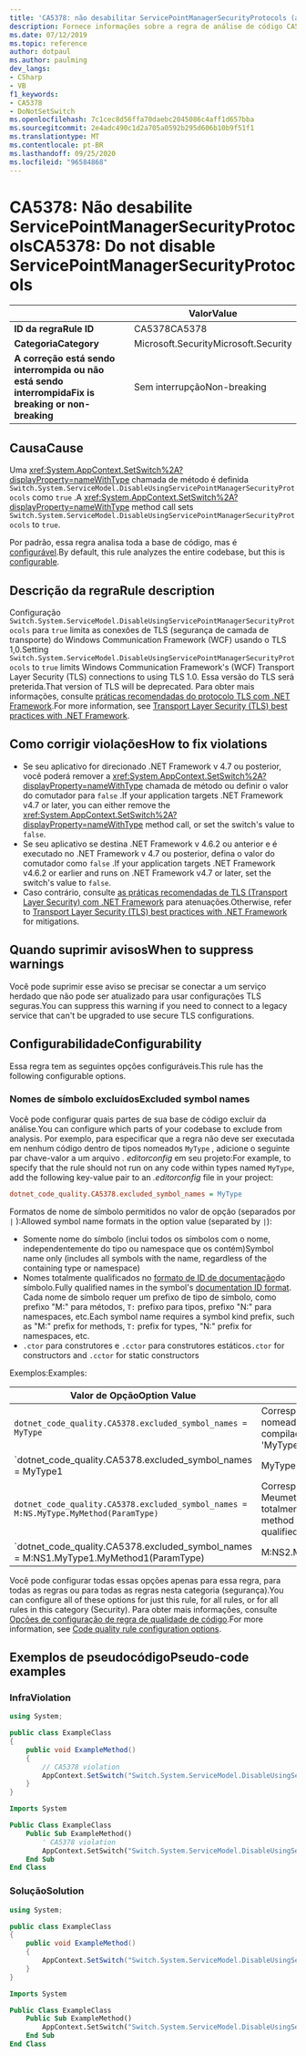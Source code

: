 ```yaml
---
title: 'CA5378: não desabilitar ServicePointManagerSecurityProtocols (análise de código)'
description: Fornece informações sobre a regra de análise de código CA5378, incluindo causas, como corrigir violações e quando suprimir.
ms.date: 07/12/2019
ms.topic: reference
author: dotpaul
ms.author: paulming
dev_langs:
- CSharp
- VB
f1_keywords:
- CA5378
- DoNotSetSwitch
ms.openlocfilehash: 7c1cec8d56ffa70daebc2045086c4aff1d657bba
ms.sourcegitcommit: 2e4adc490c1d2a705a0592b295d606b10b9f51f1
ms.translationtype: MT
ms.contentlocale: pt-BR
ms.lasthandoff: 09/25/2020
ms.locfileid: "96584868"
---
```

# <a name="ca5378-do-not-disable-servicepointmanagersecurityprotocols"></a><span data-ttu-id="0474b-103">CA5378: Não desabilite ServicePointManagerSecurityProtocols</span><span class="sxs-lookup"><span data-stu-id="0474b-103">CA5378: Do not disable ServicePointManagerSecurityProtocols</span></span>

| | <span data-ttu-id="0474b-104">Valor</span><span class="sxs-lookup"><span data-stu-id="0474b-104">Value</span></span> |
|-|-|
| <span data-ttu-id="0474b-105">**ID da regra**</span><span class="sxs-lookup"><span data-stu-id="0474b-105">**Rule ID**</span></span> |<span data-ttu-id="0474b-106">CA5378</span><span class="sxs-lookup"><span data-stu-id="0474b-106">CA5378</span></span>|
| <span data-ttu-id="0474b-107">**Categoria**</span><span class="sxs-lookup"><span data-stu-id="0474b-107">**Category**</span></span> |<span data-ttu-id="0474b-108">Microsoft.Security</span><span class="sxs-lookup"><span data-stu-id="0474b-108">Microsoft.Security</span></span>|
| <span data-ttu-id="0474b-109">**A correção está sendo interrompida ou não está sendo interrompida**</span><span class="sxs-lookup"><span data-stu-id="0474b-109">**Fix is breaking or non-breaking**</span></span> |<span data-ttu-id="0474b-110">Sem interrupção</span><span class="sxs-lookup"><span data-stu-id="0474b-110">Non-breaking</span></span>|

## <a name="cause"></a><span data-ttu-id="0474b-111">Causa</span><span class="sxs-lookup"><span data-stu-id="0474b-111">Cause</span></span>

<span data-ttu-id="0474b-112">Uma <xref:System.AppContext.SetSwitch%2A?displayProperty=nameWithType> chamada de método é definida `Switch.System.ServiceModel.DisableUsingServicePointManagerSecurityProtocols` como `true` .</span><span class="sxs-lookup"><span data-stu-id="0474b-112">A <xref:System.AppContext.SetSwitch%2A?displayProperty=nameWithType> method call sets `Switch.System.ServiceModel.DisableUsingServicePointManagerSecurityProtocols` to `true`.</span></span>

<span data-ttu-id="0474b-113">Por padrão, essa regra analisa toda a base de código, mas é [configurável](#configurability).</span><span class="sxs-lookup"><span data-stu-id="0474b-113">By default, this rule analyzes the entire codebase, but this is [configurable](#configurability).</span></span>

## <a name="rule-description"></a><span data-ttu-id="0474b-114">Descrição da regra</span><span class="sxs-lookup"><span data-stu-id="0474b-114">Rule description</span></span>

<span data-ttu-id="0474b-115">Configuração `Switch.System.ServiceModel.DisableUsingServicePointManagerSecurityProtocols` para `true` limita as conexões de TLS (segurança de camada de transporte) do Windows Communication Framework (WCF) usando o TLS 1,0.</span><span class="sxs-lookup"><span data-stu-id="0474b-115">Setting `Switch.System.ServiceModel.DisableUsingServicePointManagerSecurityProtocols` to `true` limits Windows Communication Framework's (WCF) Transport Layer Security (TLS) connections to using TLS 1.0.</span></span> <span data-ttu-id="0474b-116">Essa versão do TLS será preterida.</span><span class="sxs-lookup"><span data-stu-id="0474b-116">That version of TLS will be deprecated.</span></span> <span data-ttu-id="0474b-117">Para obter mais informações, consulte [práticas recomendadas do protocolo TLS com .NET Framework](../../../framework/network-programming/tls.md#switchsystemservicemodeldisableusingservicepointmanagersecurityprotocols).</span><span class="sxs-lookup"><span data-stu-id="0474b-117">For more information, see [Transport Layer Security (TLS) best practices with .NET Framework](../../../framework/network-programming/tls.md#switchsystemservicemodeldisableusingservicepointmanagersecurityprotocols).</span></span>

## <a name="how-to-fix-violations"></a><span data-ttu-id="0474b-118">Como corrigir violações</span><span class="sxs-lookup"><span data-stu-id="0474b-118">How to fix violations</span></span>

- <span data-ttu-id="0474b-119">Se seu aplicativo for direcionado .NET Framework v 4.7 ou posterior, você poderá remover a <xref:System.AppContext.SetSwitch%2A?displayProperty=nameWithType> chamada de método ou definir o valor do comutador para `false` .</span><span class="sxs-lookup"><span data-stu-id="0474b-119">If your application targets .NET Framework v4.7 or later, you can either remove the <xref:System.AppContext.SetSwitch%2A?displayProperty=nameWithType> method call, or set the switch's value to `false`.</span></span>
- <span data-ttu-id="0474b-120">Se seu aplicativo se destina .NET Framework v 4.6.2 ou anterior e é executado no .NET Framework v 4.7 ou posterior, defina o valor do comutador como `false` .</span><span class="sxs-lookup"><span data-stu-id="0474b-120">If your application targets .NET Framework v4.6.2 or earlier and runs on .NET Framework v4.7 or later, set the switch's value to `false`.</span></span>
- <span data-ttu-id="0474b-121">Caso contrário, consulte [as práticas recomendadas de TLS (Transport Layer Security) com .NET Framework](../../../framework/network-programming/tls.md) para atenuações.</span><span class="sxs-lookup"><span data-stu-id="0474b-121">Otherwise, refer to [Transport Layer Security (TLS) best practices with .NET Framework](../../../framework/network-programming/tls.md) for mitigations.</span></span>

## <a name="when-to-suppress-warnings"></a><span data-ttu-id="0474b-122">Quando suprimir avisos</span><span class="sxs-lookup"><span data-stu-id="0474b-122">When to suppress warnings</span></span>

<span data-ttu-id="0474b-123">Você pode suprimir esse aviso se precisar se conectar a um serviço herdado que não pode ser atualizado para usar configurações TLS seguras.</span><span class="sxs-lookup"><span data-stu-id="0474b-123">You can suppress this warning if you need to connect to a legacy service that can't be upgraded to use secure TLS configurations.</span></span>

## <a name="configurability"></a><span data-ttu-id="0474b-124">Configurabilidade</span><span class="sxs-lookup"><span data-stu-id="0474b-124">Configurability</span></span>

<span data-ttu-id="0474b-125">Essa regra tem as seguintes opções configuráveis.</span><span class="sxs-lookup"><span data-stu-id="0474b-125">This rule has the following configurable options.</span></span>

### <a name="excluded-symbol-names"></a><span data-ttu-id="0474b-126">Nomes de símbolo excluídos</span><span class="sxs-lookup"><span data-stu-id="0474b-126">Excluded symbol names</span></span>

<span data-ttu-id="0474b-127">Você pode configurar quais partes de sua base de código excluir da análise.</span><span class="sxs-lookup"><span data-stu-id="0474b-127">You can configure which parts of your codebase to exclude from analysis.</span></span> <span data-ttu-id="0474b-128">Por exemplo, para especificar que a regra não deve ser executada em nenhum código dentro de tipos nomeados `MyType` , adicione o seguinte par chave-valor a um arquivo *. editorconfig* em seu projeto:</span><span class="sxs-lookup"><span data-stu-id="0474b-128">For example, to specify that the rule should not run on any code within types named `MyType`, add the following key-value pair to an *.editorconfig* file in your project:</span></span>

```ini
dotnet_code_quality.CA5378.excluded_symbol_names = MyType
```

<span data-ttu-id="0474b-129">Formatos de nome de símbolo permitidos no valor de opção (separados por `|` ):</span><span class="sxs-lookup"><span data-stu-id="0474b-129">Allowed symbol name formats in the option value (separated by `|`):</span></span>

- <span data-ttu-id="0474b-130">Somente nome do símbolo (inclui todos os símbolos com o nome, independentemente do tipo ou namespace que os contém)</span><span class="sxs-lookup"><span data-stu-id="0474b-130">Symbol name only (includes all symbols with the name, regardless of the containing type or namespace)</span></span>
- <span data-ttu-id="0474b-131">Nomes totalmente qualificados no [formato de ID de documentação](https://github.com/dotnet/csharplang/blob/master/spec/documentation-comments.md#id-string-format)do símbolo.</span><span class="sxs-lookup"><span data-stu-id="0474b-131">Fully qualified names in the symbol's [documentation ID format](https://github.com/dotnet/csharplang/blob/master/spec/documentation-comments.md#id-string-format).</span></span> <span data-ttu-id="0474b-132">Cada nome de símbolo requer um prefixo de tipo de símbolo, como prefixo "M:" para métodos, `T:` prefixo para tipos, prefixo "N:" para namespaces, etc.</span><span class="sxs-lookup"><span data-stu-id="0474b-132">Each symbol name requires a symbol kind prefix, such as "M:" prefix for methods, `T:` prefix for types, "N:" prefix for namespaces, etc.</span></span>
- <span data-ttu-id="0474b-133">`.ctor` para construtores e `.cctor` para construtores estáticos</span><span class="sxs-lookup"><span data-stu-id="0474b-133">`.ctor` for constructors and `.cctor` for static constructors</span></span>

<span data-ttu-id="0474b-134">Exemplos:</span><span class="sxs-lookup"><span data-stu-id="0474b-134">Examples:</span></span>

| <span data-ttu-id="0474b-135">Valor de Opção</span><span class="sxs-lookup"><span data-stu-id="0474b-135">Option Value</span></span> | <span data-ttu-id="0474b-136">Resumo</span><span class="sxs-lookup"><span data-stu-id="0474b-136">Summary</span></span> |
| --- | --- |
|`dotnet_code_quality.CA5378.excluded_symbol_names = MyType` | <span data-ttu-id="0474b-137">Corresponde a todos os símbolos nomeados ' com MyType ' na compilação</span><span class="sxs-lookup"><span data-stu-id="0474b-137">Matches all symbols named 'MyType' in the compilation</span></span>
|`dotnet_code_quality.CA5378.excluded_symbol_names = MyType1|MyType2` | <span data-ttu-id="0474b-138">Corresponde a todos os símbolos denominados ' MyType1 ' ou ' MyType2 ' na compilação</span><span class="sxs-lookup"><span data-stu-id="0474b-138">Matches all symbols named either 'MyType1' or 'MyType2' in the compilation</span></span>
|`dotnet_code_quality.CA5378.excluded_symbol_names = M:NS.MyType.MyMethod(ParamType)` | <span data-ttu-id="0474b-139">Corresponde ao método específico ' Meumetodo ' com determinada assinatura totalmente qualificada</span><span class="sxs-lookup"><span data-stu-id="0474b-139">Matches specific method 'MyMethod' with given fully qualified signature</span></span>
|`dotnet_code_quality.CA5378.excluded_symbol_names = M:NS1.MyType1.MyMethod1(ParamType)|M:NS2.MyType2.MyMethod2(ParamType)` | <span data-ttu-id="0474b-140">Corresponde aos métodos específicos ' MyMethod1 ' e ' MyMethod2 ' com a respectiva assinatura totalmente qualificada</span><span class="sxs-lookup"><span data-stu-id="0474b-140">Matches specific methods 'MyMethod1' and 'MyMethod2' with respective fully qualified signature</span></span>

<span data-ttu-id="0474b-141">Você pode configurar todas essas opções apenas para essa regra, para todas as regras ou para todas as regras nesta categoria (segurança).</span><span class="sxs-lookup"><span data-stu-id="0474b-141">You can configure all of these options for just this rule, for all rules, or for all rules in this category (Security).</span></span> <span data-ttu-id="0474b-142">Para obter mais informações, consulte [Opções de configuração de regra de qualidade de código](../code-quality-rule-options.md).</span><span class="sxs-lookup"><span data-stu-id="0474b-142">For more information, see [Code quality rule configuration options](../code-quality-rule-options.md).</span></span>

## <a name="pseudo-code-examples"></a><span data-ttu-id="0474b-143">Exemplos de pseudocódigo</span><span class="sxs-lookup"><span data-stu-id="0474b-143">Pseudo-code examples</span></span>

### <a name="violation"></a><span data-ttu-id="0474b-144">Infra</span><span class="sxs-lookup"><span data-stu-id="0474b-144">Violation</span></span>

```csharp
using System;

public class ExampleClass
{
    public void ExampleMethod()
    {
        // CA5378 violation
        AppContext.SetSwitch("Switch.System.ServiceModel.DisableUsingServicePointManagerSecurityProtocols", true);
    }
}
```

```vb
Imports System

Public Class ExampleClass
    Public Sub ExampleMethod()
        ' CA5378 violation
        AppContext.SetSwitch("Switch.System.ServiceModel.DisableUsingServicePointManagerSecurityProtocols", true)
    End Sub
End Class
```

### <a name="solution"></a><span data-ttu-id="0474b-145">Solução</span><span class="sxs-lookup"><span data-stu-id="0474b-145">Solution</span></span>

```csharp
using System;

public class ExampleClass
{
    public void ExampleMethod()
    {
        AppContext.SetSwitch("Switch.System.ServiceModel.DisableUsingServicePointManagerSecurityProtocols", false);
    }
}
```

```vb
Imports System

Public Class ExampleClass
    Public Sub ExampleMethod()
        AppContext.SetSwitch("Switch.System.ServiceModel.DisableUsingServicePointManagerSecurityProtocols", false)
    End Sub
End Class
```
